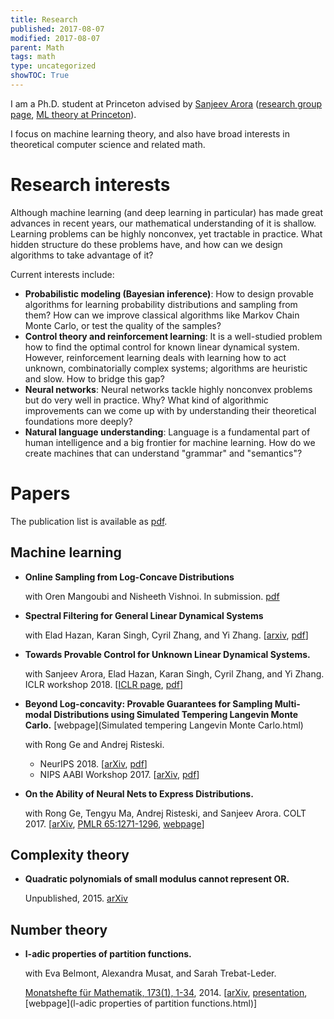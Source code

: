 ```yaml
---
title: Research
published: 2017-08-07
modified: 2017-08-07
parent: Math
tags: math
type: uncategorized
showTOC: True
---
```


I am a Ph.D. student at Princeton advised by [Sanjeev Arora](https://www.cs.princeton.edu/~arora/) ([research group page](http://unsupervised.cs.princeton.edu/), [ML theory at Princeton](http://mltheory.cs.princeton.edu/)).

I focus on machine learning theory, and also have broad interests in theoretical computer science and related math.

# Research interests

Although machine learning (and deep learning in particular) has made great advances in recent years, our mathematical understanding of it is shallow. Learning problems can be highly nonconvex, yet tractable in practice. What hidden structure do these problems have, and how can we design algorithms to take advantage of it?

Current interests include: 

+ **Probabilistic modeling (Bayesian inference)**: How to design provable algorithms for learning probability distributions and sampling from them? How can we improve classical algorithms like Markov Chain Monte Carlo, or test the quality of the samples?
+ **Control theory and reinforcement learning**: It is a well-studied problem how to find the optimal control for known linear dynamical system. However, reinforcement learning deals with learning how to act  unknown, combinatorially complex systems; algorithms are heuristic and slow. How to bridge this gap?
+ **Neural networks**: Neural networks tackle highly nonconvex problems but do very well in practice. Why? What kind of algorithmic improvements can we come up with by understanding their theoretical foundations more deeply?
+ **Natural language understanding**: Language is a fundamental part of human intelligence and a big frontier for machine learning. How do we create machines that can understand "grammar" and "semantics"?

# Papers

The publication list is available as [pdf](https://www.dropbox.com/s/7fas5lckj99sqx0/publication_list.pdf?dl=0).

## Machine learning

*   **Online Sampling from Log-Concave Distributions**
	
	with Oren Mangoubi and Nisheeth Vishnoi. In submission. [pdf](https://drive.google.com/file/d/1qKv-vGBDMDzWxTvi4znEm5iuMQ2sjCP_/view)

*   **Spectral Filtering for General Linear Dynamical Systems**
	
	with Elad Hazan, Karan Singh, Cyril Zhang, and Yi Zhang. [[arxiv](https://arxiv.org/abs/1802.03981), [pdf](https://arxiv.org/pdf/1802.03981)]

*   **Towards Provable Control for Unknown Linear Dynamical Systems.**
	
	with Sanjeev Arora, Elad Hazan, Karan Singh, Cyril Zhang, and Yi Zhang. ICLR workshop 2018. [[ICLR page](https://openreview.net/forum?id=HJGuXK1vM), [pdf](https://openreview.net/pdf?id=HJGuXK1vM)]

*   **Beyond Log-concavity: Provable Guarantees for Sampling Multi-modal Distributions using Simulated Tempering Langevin Monte Carlo.** [webpage](Simulated tempering Langevin Monte Carlo.html)
	
	with Rong Ge and Andrej Risteski.
	
	* NeurIPS 2018. [[arXiv](https://arxiv.org/abs/1812.00793), [pdf](https://arxiv.org/abs/1812.00793.pdf)]
	* NIPS AABI Workshop 2017. [[arXiv](https://arxiv.org/abs/1710.02736), [pdf](https://arxiv.org/pdf/1710.02736.pdf)]
	
*   **On the Ability of Neural Nets to Express Distributions.** 
	
	with Rong Ge, Tengyu Ma, Andrej Risteski, and Sanjeev Arora. COLT 2017. [[arXiv](https://arxiv.org/pdf/1702.07028.pdf), [PMLR 65:1271-1296](http://proceedings.mlr.press/v65/lee17a/lee17a.pdf), [webpage](http://tiny.cc/hlcolt17)]

## Complexity theory

*   **Quadratic polynomials of small modulus cannot represent OR.** 
	
	Unpublished, 2015. [arXiv](http://arxiv.org/abs/1509.08896)

## Number theory

*   **l-adic properties of partition functions.**
	
	with Eva Belmont, Alexandra Musat, and Sarah Trebat-Leder.

	[Monatshefte für Mathematik, 173(1), 1-34](http://link.springer.com/article/10.1007/s00605-013-0586-y), 2014. [[arXiv](https://arxiv.org/abs/1510.01202), [presentation](https://www.dropbox.com/s/81413cszqabcwcx/MIT%20presentation.pdf?dl=0), [webpage](l-adic properties of partition functions.html)]
